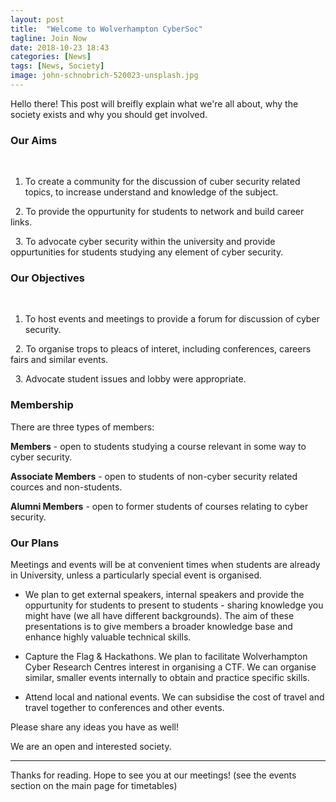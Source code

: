 ```yaml
---
layout: post
title:  "Welcome to Wolverhampton CyberSoc"
tagline: Join Now
date: 2018-10-23 18:43
categories: [News]
tags: [News, Society]
image: john-schnobrich-520023-unsplash.jpg
---
```


Hello there! This post will breifly explain what we're all about, why the society exists and why you should get involved.

### Our Aims

&nbsp;
1. To create a community for the discussion of cuber security related topics, to increase understand and knowledge of the subject.

&nbsp;
2. To provide the oppurtunity for students to network and build career links.

&nbsp;
3. To advocate cyber security within the university and provide oppurtunities for students studying any element of cyber security.


### Our Objectives

&nbsp;
1. To host events and meetings to provide a forum for discussion of cyber security.

&nbsp;
2. To organise trops to pleacs of interet, including conferences, careers fairs and similar events.

&nbsp;
3. Advocate student issues and lobby were appropriate.


### Membership


There are three types of members:

**Members** - open to students studying a course relevant in some way to cyber security.

**Associate Members** - open to students of non-cyber security related cources and non-students.

**Alumni Members** - open to former students of courses relating to cyber security.


### Our Plans


Meetings and events will be at convenient times when students are already in University, unless a particularly special event is organised.

* We plan to get external speakers, internal speakers and provide the oppurtunity for students to present to students - sharing knowledge you might have (we all have different backgrounds). The aim of these presentations is to give members a broader knowledge base and enhance highly valuable technical skills.

* Capture the Flag & Hackathons. We plan to facilitate Wolverhampton Cyber Research Centres interest in organising a CTF. We can organise similar, smaller events internally to obtain and practice specific skills.

* Attend local and national events. We can subsidise the cost of travel and travel together to conferences and other events.

Please share any ideas you have as well!

We are an open and interested society.


---


Thanks for reading. Hope to see you at our meetings! (see the events section on the main page for timetables)